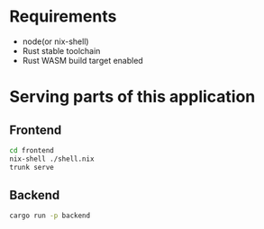 # Requirements

- node(or nix-shell)
- Rust stable toolchain
- Rust WASM build target enabled

# Serving parts of this application

## Frontend
```bash
cd frontend
nix-shell ./shell.nix
trunk serve
```

## Backend

```bash
cargo run -p backend
```
